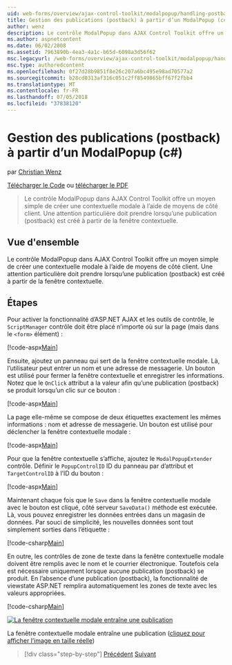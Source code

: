 ```yaml
---
uid: web-forms/overview/ajax-control-toolkit/modalpopup/handling-postbacks-from-a-modalpopup-cs
title: Gestion des publications (postback) à partir d’un ModalPopup (c#) | Microsoft Docs
author: wenz
description: Le contrôle ModalPopup dans AJAX Control Toolkit offre un moyen simple de créer une contextuelle modale à l’aide de moyens de côté client. Une attention particulière doit entreprendre lorsqu’un pos...
ms.author: aspnetcontent
ms.date: 06/02/2008
ms.assetid: 7963890b-4ea3-4a1c-b65d-6098a3d56f62
msc.legacyurl: /web-forms/overview/ajax-control-toolkit/modalpopup/handling-postbacks-from-a-modalpopup-cs
msc.type: authoredcontent
ms.openlocfilehash: 0f27d28b9851f8e26c207a6bc495e98ad70577a2
ms.sourcegitcommit: b28cd0313af316c051c2ff8549865bff67f2fbb4
ms.translationtype: MT
ms.contentlocale: fr-FR
ms.lasthandoff: 07/05/2018
ms.locfileid: "37838120"
---
```

<a name="handling-postbacks-from-a-modalpopup-c"></a>Gestion des publications (postback) à partir d’un ModalPopup (c#)
====================
par [Christian Wenz](https://github.com/wenz)

[Télécharger le Code](http://download.microsoft.com/download/2/4/0/24052038-f942-4336-905b-b60ae56f0dd5/ModalPopup3.cs.zip) ou [télécharger le PDF](http://download.microsoft.com/download/b/6/a/b6ae89ee-df69-4c87-9bfb-ad1eb2b23373/modalpopup3CS.pdf)

> Le contrôle ModalPopup dans AJAX Control Toolkit offre un moyen simple de créer une contextuelle modale à l’aide de moyens de côté client. Une attention particulière doit prendre lorsqu’une publication (postback) est créé à partir de la fenêtre contextuelle.


## <a name="overview"></a>Vue d'ensemble

Le contrôle ModalPopup dans AJAX Control Toolkit offre un moyen simple de créer une contextuelle modale à l’aide de moyens de côté client. Une attention particulière doit prendre lorsqu’une publication (postback) est créé à partir de la fenêtre contextuelle.

## <a name="steps"></a>Étapes

Pour activer la fonctionnalité d’ASP.NET AJAX et les outils de contrôle, le `ScriptManager` contrôle doit être placé n’importe où sur la page (mais dans le `<form>` élément) :

[!code-aspx[Main](handling-postbacks-from-a-modalpopup-cs/samples/sample1.aspx)]

Ensuite, ajoutez un panneau qui sert de la fenêtre contextuelle modale. Là, l’utilisateur peut entrer un nom et une adresse de messagerie. Un bouton est utilisé pour fermer la fenêtre contextuelle et enregistrer les informations. Notez que le `OnClick` attribut a la valeur afin qu’une publication (postback) se produit lorsqu’un clic sur ce bouton :

[!code-aspx[Main](handling-postbacks-from-a-modalpopup-cs/samples/sample2.aspx)]

La page elle-même se compose de deux étiquettes exactement les mêmes informations : nom et adresse de messagerie. Un bouton est utilisé pour déclencher la fenêtre contextuelle modale :

[!code-aspx[Main](handling-postbacks-from-a-modalpopup-cs/samples/sample3.aspx)]

Pour que la fenêtre contextuelle s’affiche, ajoutez le `ModalPopupExtender` contrôle. Définir le `PopupControlID` ID du panneau par d’attribut et `TargetControlID` à l’ID du bouton :

[!code-aspx[Main](handling-postbacks-from-a-modalpopup-cs/samples/sample4.aspx)]

Maintenant chaque fois que le `Save` dans la fenêtre contextuelle modale avec le bouton est cliqué, côté serveur `SaveData()` méthode est exécutée. Là, vous pouvez enregistrer les données entrées dans un magasin de données. Par souci de simplicité, les nouvelles données sont tout simplement sorties dans l’étiquette :

[!code-csharp[Main](handling-postbacks-from-a-modalpopup-cs/samples/sample5.cs)]

En outre, les contrôles de zone de texte dans la fenêtre contextuelle modale doivent être remplis avec le nom et le courrier électronique. Toutefois cela est nécessaire uniquement lorsque aucune publication (postback) se produit. En l’absence d’une publication (postback), la fonctionnalité de viewstate ASP.NET remplira automatiquement les zones de texte avec les valeurs appropriées.

[!code-csharp[Main](handling-postbacks-from-a-modalpopup-cs/samples/sample6.cs)]


[![La fenêtre contextuelle modale entraîne une publication](handling-postbacks-from-a-modalpopup-cs/_static/image2.png)](handling-postbacks-from-a-modalpopup-cs/_static/image1.png)

La fenêtre contextuelle modale entraîne une publication ([cliquez pour afficher l’image en taille réelle](handling-postbacks-from-a-modalpopup-cs/_static/image3.png))

> [!div class="step-by-step"]
> [Précédent](using-modalpopup-with-a-repeater-control-cs.md)
> [Suivant](positioning-a-modalpopup-cs.md)
